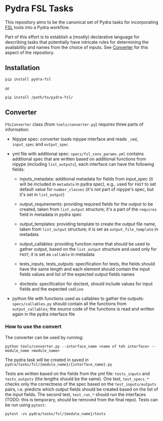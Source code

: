 # Pydra FSL Tasks

This repository aims to be the canonical set of Pydra tasks for incorporating
[FSL](https://fsl.fmrib.ox.ac.uk/fsl/fslwiki/) tools into a Pydra workflow.

Part of this effort is to establish a (mostly) declarative language for describing tasks that
potentially have intricate rules for determining the availability and names from the choice of
inputs. See [Converter](#Converter) for this aspect of the repository.

## Installation

```
pip install pydra-fsl
```

or

```
pip install /path/to/pydra-fsl/
```

## Converter

`FSLConverter` class (from `tools/converter.py`) requires three parts of information:

- Nipype spec: converter loads nipype interface and reads `_cmd`, `input_spec` and `output_spec`
- yml file with additional spec: `specs/fsl_conv_params.yml` contains additional spec that are written based 
on additional functions from nipype (including `list_outputs`), each interface can have the following fields:
    - inputs_metadata: additional metadata for fields from input_spec 
    (it will be included in `metadata` in pydra spec), 
    e.g., used for `FAST` to set default value for `number_classes` 
    (it's not part of nipype's spec, but it's set in `list_output`)

    - output_requirements: providing required fields for the output to be created, 
    taken from `list_output` structure; 
    it's a part of the `requires` field in metadata in pydra spec
    
    - output_templates: providing template to create the output file name, 
    taken from `list_output` structure; 
    it is set as `output_file_template` in metadata
    
    - output_callables: providing function name that should be used to gather output,
    based on the `list_output` structure and used only for `FAST`;
    it is set as `callable` in metadata
    
    - tests_inputs, tests_outputs: specification for tests, 
    the fields should have the same length and each element should contain 
    the input fields values and list of the expected output fields names
    
    - doctests: specification for doctest,
    should include values for input fields and the expected `cmdline` 

- python file with functions used as callables to gather the outputs: 
`specs/callables.py` should contain all the functions from `output_callables`;
the source code of the functions is read and written again in the pydra interface file


### How to use the convert

The converter can be used by running:
 
    python tools/converter.py --interface_name <name of teh interface> --module_name <module_name>

The pydra task will be created in saved in `pydra/tasks/fsl/{module_name}/{interface_name}.py`

Tests are written based on the fields from the yml file: 
`tests_inputs` and `tests_outputs` (the lengths should be the same).
One test, `test_specs_*` checks only the correctness of the spec based
on the `test_inputs/outputs` pairs, i.e. predicts which output fields
should be created based on the list of the input fields.
The second test, `test_run_*` should run the interfaces 
(TODO: this is temporary, should be removed from the final repo). 
Tests can be run using `pytest`:

    pytest -vs pydra/tasks/fsl/{module_name}/tests

